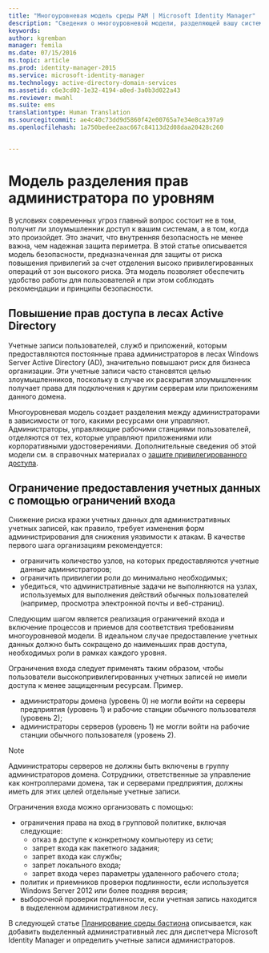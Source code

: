 ```yaml
---
title: "Многоуровневая модель среды PAM | Microsoft Identity Manager"
description: "Сведения о многоуровневой модели, разделяющей вашу систему по уровням уязвимости для рисков."
keywords: 
author: kgremban
manager: femila
ms.date: 07/15/2016
ms.topic: article
ms.prod: identity-manager-2015
ms.service: microsoft-identity-manager
ms.technology: active-directory-domain-services
ms.assetid: c6e3cd02-1e32-4194-a8ed-3a0b3d022a43
ms.reviewer: mwahl
ms.suite: ems
translationtype: Human Translation
ms.sourcegitcommit: ae4c40c73dd9d5860f42e00765a7e34e8ca397a9
ms.openlocfilehash: 1a750bedee2aac667c84113d2d08daa20428c260


---
```


# Модель разделения прав администратора по уровням

В условиях современных угроз главный вопрос состоит не в том, получит ли злоумышленник доступ к вашим системам, а в том, когда это произойдет. Это значит, что внутренняя безопасность не менее важна, чем надежная защита периметра. В этой статье описывается модель безопасности, предназначенная для защиты от риска повышения привилегий за счет отделения высоко привилегированных операций от зон высокого риска. Эта модель позволяет обеспечить удобство работы для пользователей и при этом соблюдать рекомендации и принципы безопасности.

## Повышение прав доступа в лесах Active Directory

Учетные записи пользователей, служб и приложений, которым предоставляются постоянные права администраторов в лесах Windows Server Active Directory (AD), значительно повышают риск для бизнеса организации. Эти учетные записи часто становятся целью злоумышленников, поскольку в случае их раскрытия злоумышленник получает права для подключения к другим серверам или приложениям данного домена.

Многоуровневая модель создает разделения между администраторами в зависимости от того, какими ресурсами они управляют. Администраторы, управляющие рабочими станциями пользователей, отделяются от тех, которые управляют приложениями или корпоративными удостоверениями. Дополнительные сведения об этой модели см. в справочных материалах о [защите привилегированного доступа](http://aka.ms/tiermodel).

## Ограничение предоставления учетных данных с помощью ограничений входа

Снижение риска кражи учетных данных для административных учетных записей, как правило, требует изменения форм администрирования для снижения уязвимости к атакам. В качестве первого шага организациям рекомендуется:

- ограничить количество узлов, на которых предоставляются учетные данные администраторов;
- ограничить привилегии роли до минимально необходимых;
- убедиться, что административные задачи не выполняются на узлах, используемых для выполнения действий обычных пользователей (например, просмотра электронной почты и веб-страниц).

Следующим шагом является реализация ограничений входа и включение процессов и приемов для соответствия требованиям многоуровневой модели. В идеальном случае предоставление учетных данных должно быть сокращено до наименьших прав доступа, необходимых роли в рамках каждого уровня.

Ограничения входа следует применять таким образом, чтобы пользователи высокопривилегированных учетных записей не имели доступа к менее защищенным ресурсам. Пример.

- администраторы домена (уровень 0) не могли войти на серверы предприятия (уровень 1) и рабочие станции обычного пользователя (уровень 2);
- администраторы серверов (уровень 1) не могли войти на рабочие станции обычного пользователя (уровень 2).

>[!NOTE]
> Администраторы серверов не должны быть включены в группу администраторов домена. Сотрудники, ответственные за управление как контроллерами домена, так и серверами предприятия, должны иметь для этих целей отдельные учетные записи.

Ограничения входа можно организовать с помощью:

- ограничения права на вход в групповой политике, включая следующие:  
    - отказ в доступе к конкретному компьютеру из сети;  
    - запрет входа как пакетного задания;  
    - запрет входа как службы;  
    - запрет локального входа;  
    - запрет входа через параметры удаленного рабочего стола;  
- политик и приемников проверки подлинности, если используется Windows Server 2012 или более поздняя версия;
- выборочной проверки подлинности, если учетная запись находится в выделенном административном лесу.

В следующей статье [Планирование среды бастиона](planning-bastion-environment.md) описывается, как добавить выделенный административный лес для диспетчера Microsoft Identity Manager и определить учетные записи администраторов.



<!--HONumber=Jul16_HO3-->


